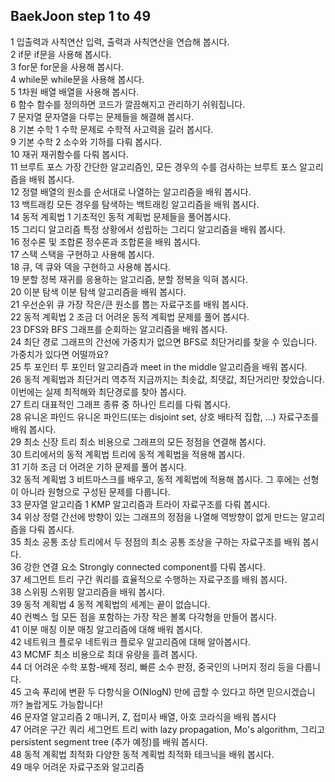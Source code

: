   
## BaekJoon step 1 to 49  


1 입출력과 사칙연산 입력, 출력과 사칙연산을 연습해 봅시다.   
2 if문 if문을 사용해 봅시다.   
3 for문 for문을 사용해 봅시다.   
4 while문 while문을 사용해 봅시다.   
5 1차원 배열 배열을 사용해 봅시다.   
6 함수 함수를 정의하면 코드가 깔끔해지고 관리하기 쉬워집니다.   
7 문자열 문자열을 다루는 문제들을 해결해 봅시다.   
8 기본 수학 1 수학 문제로 수학적 사고력을 길러 봅시다.   
9 기본 수학 2 소수와 기하를 다뤄 봅시다.   
10 재귀 재귀함수를 다뤄 봅시다.   
11 브루트 포스 가장 간단한 알고리즘인, 모든 경우의 수를 검사하는 브루트 포스 알고리즘을 배워 봅시다.   
12 정렬 배열의 원소를 순서대로 나열하는 알고리즘을 배워 봅시다.   
13 백트래킹 모든 경우를 탐색하는 백트래킹 알고리즘을 배워 봅시다.   
14 동적 계획법 1 기초적인 동적 계획법 문제들을 풀어봅시다.   
15 그리디 알고리즘 특정 상황에서 성립하는 그리디 알고리즘을 배워 봅시다.   
16 정수론 및 조합론 정수론과 조합론을 배워 봅시다.   
17 스택 스택을 구현하고 사용해 봅시다.   
18 큐, 덱 큐와 덱을 구현하고 사용해 봅시다.   
19 분할 정복 재귀를 응용하는 알고리즘, 분할 정복을 익혀 봅시다.   
20 이분 탐색 이분 탐색 알고리즘을 배워 봅시다.   
21 우선순위 큐 가장 작은/큰 원소를 뽑는 자료구조를 배워 봅시다.   
22 동적 계획법 2 조금 더 어려운 동적 계획법 문제를 풀어 봅시다.   
23 DFS와 BFS 그래프를 순회하는 알고리즘을 배워 봅시다.   
24 최단 경로 그래프의 간선에 가중치가 없으면 BFS로 최단거리를 찾을 수 있습니다. 가중치가 있다면 어떨까요?   
25 투 포인터 투 포인터 알고리즘과 meet in the middle 알고리즘을 배워 봅시다.   
26 동적 계획법과 최단거리 역추적 지금까지는 최솟값, 최댓값, 최단거리만 찾았습니다. 이번에는 실제 최적해와 최단경로를 찾아 봅시다.   
27 트리 대표적인 그래프 종류 중 하나인 트리를 다뤄 봅시다.   
28 유니온 파인드 유니온 파인드(또는 disjoint set, 상호 배타적 집합, ...) 자료구조를 배워 봅시다.   
29 최소 신장 트리 최소 비용으로 그래프의 모든 정점을 연결해 봅시다.   
30 트리에서의 동적 계획법 트리에 동적 계획법을 적용해 봅시다.   
31 기하 조금 더 어려운 기하 문제를 풀어 봅시다.   
32 동적 계획법 3 비트마스크를 배우고, 동적 계획법에 적용해 봅시다. 그 후에는 선형이 아니라 원형으로 구성된 문제를 다룹니다.   
33 문자열 알고리즘 1 KMP 알고리즘과 트라이 자료구조를 다뤄 봅시다.   
34 위상 정렬 간선에 방향이 있는 그래프의 정점을 나열해 역방향이 없게 만드는 알고리즘을 다뤄 봅시다.   
35 최소 공통 조상 트리에서 두 정점의 최소 공통 조상을 구하는 자료구조를 배워 봅시다.   
36 강한 연결 요소 Strongly connected component를 다뤄 봅시다.   
37 세그먼트 트리 구간 쿼리를 효율적으로 수행하는 자료구조를 배워 봅시다.   
38 스위핑 스위핑 알고리즘을 배워 봅시다.   
39 동적 계획법 4 동적 계획법의 세계는 끝이 없습니다.   
40 컨벡스 헐 모든 점을 포함하는 가장 작은 볼록 다각형을 만들어 봅시다.    
41 이분 매칭 이분 매칭 알고리즘에 대해 배워 봅시다.   
42 네트워크 플로우 네트워크 플로우 알고리즘에 대해 알아봅시다.   
43 MCMF 최소 비용으로 최대 유량을 흘려 봅시다.   
44 더 어려운 수학 포함-배제 정리, 빠른 소수 판정, 중국인의 나머지 정리 등을 다룹니다.   
45 고속 푸리에 변환 두 다항식을 O(NlogN) 만에 곱할 수 있다고 하면 믿으시겠습니까? 놀랍게도 가능합니다!   
46 문자열 알고리즘 2 매니커, Z, 접미사 배열, 아호 코라식을 배워 봅시다   
47 어려운 구간 쿼리 세그먼트 트리 with lazy propagation, Mo's algorithm, 그리고 persistent segment tree (추가 예정)를 배워 봅시다.   
48 동적 계획법 최적화 다양한 동적 계획법 최적화 테크닉을 배워 봅시다.   
49 매우 어려운 자료구조와 알고리즘   

